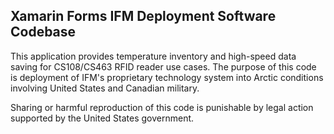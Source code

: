 ## Xamarin Forms IFM Deployment Software Codebase

This application provides temperature inventory and high-speed data saving for CS108/CS463 RFID reader use cases. The purpose of this code is deployment of IFM's proprietary technology system into Arctic conditions involving United States and Canadian military. 

Sharing or harmful reproduction of this code is punishable by legal action supported by the United States government.
